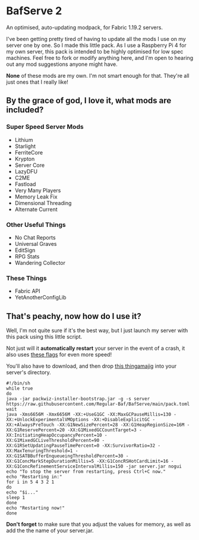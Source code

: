 # BafServe 2
An optimised, auto-updating modpack, for Fabric 1.19.2 servers.

I've been getting pretty tired of having to update all the mods I use on my server one by one. So I made this little pack.
As I use a Raspberry Pi 4 for my own server, this pack is intended to be highly optimised for low spec machines.
Feel free to fork or modify anything here, and I'm open to hearing out any mod suggestions anyone might have.

**None** of these mods are my own. I'm not smart enough for that. They're all just ones that I really like!
## By the grace of god, I love it, what mods are included?
### Super Speed Server Mods
* Lithium
* Starlight
* FerriteCore
* Krypton
* Server Core
* LazyDFU
* C2ME
* Fastload
* Very Many Players
* Memory Leak Fix
* Dimensional Threading
* Alternate Current
### Other Useful Things
* No Chat Reports
* Universal Graves
* EditSign
* RPG Stats
* Wandering Collector
### These Things
* Fabric API
* YetAnotherConfigLib
## That's peachy, now how do I use it?
Well, I'm not quite sure if it's the best way, but I just launch my server with this pack using this little script.

Not just will it **automatically restart** your server in the event of a crash, it also uses [these flags](https://github.com/brucethemoose/Minecraft-Performance-Flags-Benchmarks#server-g1gc) for even more speed!

You'll also have to download, and then drop [this thingamajig](https://github.com/packwiz/packwiz-installer-bootstrap) into your server's directory.
```
#!/bin/sh
while true
do
java -jar packwiz-installer-bootstrap.jar -g -s server https://raw.githubusercontent.com/Regular-Baf/BafServe/main/pack.toml
wait
java -Xms6656M -Xmx6656M -XX:+UseG1GC -XX:MaxGCPauseMillis=130 -XX:+UnlockExperimentalVMOptions -XX:+DisableExplicitGC -XX:+AlwaysPreTouch -XX:G1NewSizePercent=28 -XX:G1HeapRegionSize=16M -XX:G1ReservePercent=20 -XX:G1MixedGCCountTarget=3 -XX:InitiatingHeapOccupancyPercent=10 -XX:G1MixedGCLiveThresholdPercent=90 -XX:G1RSetUpdatingPauseTimePercent=0 -XX:SurvivorRatio=32 -XX:MaxTenuringThreshold=1 -XX:G1SATBBufferEnqueueingThresholdPercent=30 -XX:G1ConcMarkStepDurationMillis=5 -XX:G1ConcRSHotCardLimit=16 -XX:G1ConcRefinementServiceIntervalMillis=150 -jar server.jar nogui
echo "To stop the server from restarting, press Ctrl+C now."
echo "Restarting in:"
for i in 5 4 3 2 1
do
echo "$i..."
sleep 1
done
echo "Restarting now!"
done
```
**Don't forget** to make sure that you adjust the values for memory, as well as add the the name of your server.jar.
